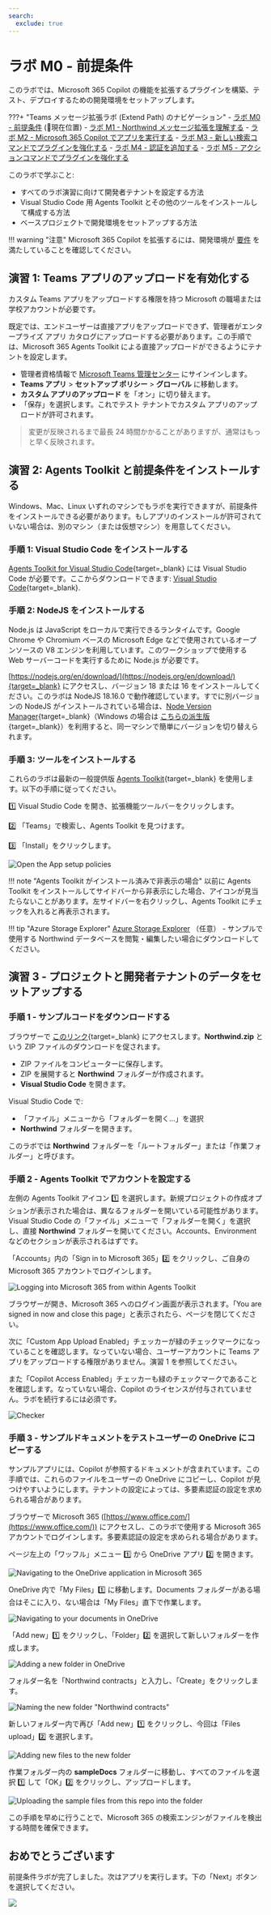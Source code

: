 ```yaml
---
search:
  exclude: true
---
```

# ラボ M0 - 前提条件

このラボでは、Microsoft 365 Copilot の機能を拡張するプラグインを構築、テスト、デプロイするための開発環境をセットアップします。


???+ "Teams メッセージ拡張ラボ (Extend Path) のナビゲーション"
    - [ラボ M0 - 前提条件](/copilot-camp/pages/extend-message-ext/00-prerequisites) (📍現在位置)
    - [ラボ M1 - Northwind メッセージ拡張を理解する](/copilot-camp/pages/extend-message-ext/01-nw-teams-app) 
    - [ラボ M2 - Microsoft 365 Copilot でアプリを実行する](/copilot-camp/pages/extend-message-ext/02-nw-plugin) 
    - [ラボ M3 - 新しい検索コマンドでプラグインを強化する](/copilot-camp/pages/extend-message-ext/03-enhance-nw-plugin)
    - [ラボ M4 - 認証を追加する](/copilot-camp/pages/extend-message-ext/04-add-authentication) 
    - [ラボ M5 - アクションコマンドでプラグインを強化する](/copilot-camp/pages/extend-message-ext/05-add-action) 
    

このラボで学ぶこと:

- すべてのラボ演習に向けて開発者テナントを設定する方法
- Visual Studio Code 用 Agents Toolkit とその他のツールをインストールして構成する方法
- ベースプロジェクトで開発環境をセットアップする方法

!!! warning   "注意"
    Microsoft 365 Copilot を拡張するには、開発環境が [要件](https://learn.microsoft.com/microsoft-365-copilot/extensibility/prerequisites) を満たしていることを確認してください。


## 演習 1: Teams アプリのアップロードを有効化する
カスタム Teams アプリをアップロードする権限を持つ Microsoft の職場または学校アカウントが必要です。 

既定では、エンドユーザーは直接アプリをアップロードできず、管理者がエンタープライズ アプリ カタログにアップロードする必要があります。この手順では、Microsoft 365 Agents Toolkit による直接アップロードができるようにテナントを設定します。


- 管理者資格情報で [Microsoft Teams 管理センター](https://admin.teams.microsoft.com/dashboard) にサインインします。
- **Teams アプリ** > **セットアップ ポリシー** > **グローバル** に移動します。
- **カスタム アプリのアップロード** を「オン」に切り替えます。
- 「保存」を選択します。これでテスト テナントでカスタム アプリのアップロードが許可されます。

> 変更が反映されるまで最長 24 時間かかることがありますが、通常はもっと早く反映されます。

## 演習 2: Agents Toolkit と前提条件をインストールする
Windows、Mac、Linux いずれのマシンでもラボを実行できますが、前提条件をインストールできる必要があります。もしアプリのインストールが許可されていない場合は、別のマシン（または仮想マシン）を用意してください。

### 手順 1: Visual Studio Code をインストールする

[Agents Toolkit for Visual Studio Code](){target=_blank} には Visual Studio Code が必要です。ここからダウンロードできます: [Visual Studio Code](https://code.visualstudio.com/download){target=_blank}.

### 手順 2: NodeJS をインストールする

Node.js は JavaScript をローカルで実行できるランタイムです。Google Chrome や Chromium ベースの Microsoft Edge などで使用されているオープンソースの V8 エンジンを利用しています。このワークショップで使用する Web サーバーコードを実行するために Node.js が必要です。

[https://nodejs.org/en/download/](https://nodejs.org/en/download/){target=_blank} にアクセスし、バージョン 18 または 16 をインストールしてください。このラボは NodeJS 18.16.0 で動作確認しています。すでに別バージョンの NodeJS がインストールされている場合は、[Node Version Manager](https://github.com/nvm-sh/nvm){target=_blank}（Windows の場合は [こちらの派生版](https://github.com/coreybutler/nvm-windows){target=_blank}）を利用すると、同一マシンで簡単にバージョンを切り替えられます。

### 手順 3: ツールをインストールする

これらのラボは最新の一般提供版 [Agents Toolkit](https://marketplace.visualstudio.com/items?itemName=TeamsDevApp.ms-teams-vscode-extension){target=_blank} を使用します。以下の手順に従ってください。

1️⃣ Visual Studio Code を開き、拡張機能ツールバーをクリックします。  

2️⃣ 「Teams」で検索し、Agents Toolkit を見つけます。  

3️⃣ 「Install」をクリックします。  

![Open the App setup policies](../../assets/images/extend-m365-copilot-00/install-ttk.png)

!!! note "Agents Toolkit がインストール済みで非表示の場合"
    以前に Agents Toolkit をインストールしてサイドバーから非表示にした場合、アイコンが見当たらないことがあります。左サイドバーを右クリックし、Agents Toolkit にチェックを入れると再表示されます。
    

!!! tip "Azure Storage Explorer"
    [Azure Storage Explorer](https://azure.microsoft.com/products/storage/storage-explorer/) （任意） - サンプルで使用する Northwind データベースを閲覧・編集したい場合にダウンロードしてください。

## 演習 3 - プロジェクトと開発者テナントのデータをセットアップする

### 手順 1 - サンプルコードをダウンロードする

ブラウザーで [このリンク](https://download-directory.github.io/?url=https://github.com/microsoft/copilot-camp/tree/main/src/extend-message-ext/Lab01-Run-NW-Teams/&filename=Northwind){target=_blank} にアクセスします。**Northwind.zip** という ZIP ファイルのダウンロードを促されます。 

- ZIP ファイルをコンピューターに保存します。  
- ZIP を展開すると **Northwind** フォルダーが作成されます。  
- **Visual Studio Code** を開きます。  

Visual Studio Code で:  

- 「ファイル」メニューから「フォルダーを開く...」を選択  
- **Northwind** フォルダーを開きます。  

このラボでは **Northwind** フォルダーを「ルートフォルダー」または「作業フォルダー」と呼びます。

### 手順 2 - Agents Toolkit でアカウントを設定する

左側の Agents Toolkit アイコン 1️⃣ を選択します。新規プロジェクトの作成オプションが表示された場合は、異なるフォルダーを開いている可能性があります。Visual Studio Code の「ファイル」メニューで「フォルダーを開く」を選択し、直接 **Northwind** フォルダーを開いてください。Accounts、Environment などのセクションが表示されるはずです。

「Accounts」内の「Sign in to Microsoft 365」2️⃣ をクリックし、ご自身の Microsoft 365 アカウントでログインします。

![Logging into Microsoft 365 from within Agents Toolkit](../../assets/images/extend-message-ext-00/01-04-Setup-TTK-01.png)

ブラウザーが開き、Microsoft 365 へのログイン画面が表示されます。「You are signed in now and close this page」と表示されたら、ページを閉じてください。

次に「Custom App Upload Enabled」チェッカーが緑のチェックマークになっていることを確認します。なっていない場合、ユーザーアカウントに Teams アプリをアップロードする権限がありません。演習 1 を参照してください。 

また「Copilot Access Enabled」チェッカーも緑のチェックマークであることを確認します。なっていない場合、Copilot のライセンスが付与されていません。ラボを続行するには必須です。

![Checker](../../assets/images/extend-message-ext-00/checker.png)

### 手順 3 - サンプルドキュメントをテストユーザーの OneDrive にコピーする

サンプルアプリには、Copilot が参照するドキュメントが含まれています。この手順では、これらのファイルをユーザーの OneDrive にコピーし、Copilot が見つけやすいようにします。テナントの設定によっては、多要素認証の設定を求められる場合があります。

ブラウザーで Microsoft 365 ([https://www.office.com/](https://www.office.com/)) にアクセスし、このラボで使用する Microsoft 365 アカウントでログインします。多要素認証の設定を求められる場合があります。

ページ左上の「ワッフル」メニュー 1️⃣ から OneDrive アプリ 2️⃣ を開きます。

![Navigating to the OneDrive application in Microsoft 365](../../assets/images/extend-message-ext-00/01-02-CopySampleFiles-01.png)

OneDrive 内で「My Files」1️⃣ に移動します。Documents フォルダーがある場合はそこに入り、ない場合は「My Files」直下で作業します。

![Navigating to your documents in OneDrive](../../assets/images/extend-message-ext-00/01-02-CopySampleFiles-02.png)

「Add new」1️⃣ をクリックし、「Folder」2️⃣ を選択して新しいフォルダーを作成します。

![Adding a new folder in OneDrive](../../assets/images/extend-message-ext-00/01-02-CopySampleFiles-03.png)

フォルダー名を「Northwind contracts」と入力し、「Create」をクリックします。

![Naming the new folder "Northwind contracts"](../../assets/images/extend-message-ext-00/01-02-CopySampleFiles-03b.png)

新しいフォルダー内で再び「Add new」1️⃣ をクリックし、今回は「Files upload」2️⃣ を選択します。

![Adding new files to the new folder](../../assets/images/extend-message-ext-00/01-02-CopySampleFiles-04.png)

作業フォルダー内の **sampleDocs** フォルダーに移動し、すべてのファイルを選択 1️⃣ して「OK」2️⃣ をクリックし、アップロードします。

![Uploading the sample files from this repo into the folder](../../assets/images/extend-message-ext-00/01-02-CopySampleFiles-05.png)

この手順を早めに行うことで、Microsoft 365 の検索エンジンがファイルを検出する時間を確保できます。


## おめでとうございます

前提条件ラボが完了しました。次はアプリを実行します。下の「Next」ボタンを選択してください。

<cc-next />

<img src="https://m365-visitor-stats.azurewebsites.net/copilot-camp/extend-message-ext/00-prerequisites--ja" />